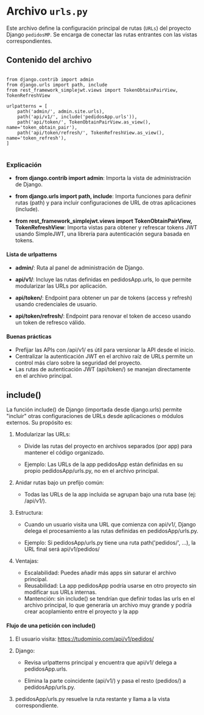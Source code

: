 # Archivo `urls.py`

Este archivo define la configuración principal de rutas (`URLs`) del proyecto Django `pedidosMP`. Se encarga de conectar las rutas entrantes con las vistas correspondientes.

## Contenido del archivo

<pre>
<code>
from django.contrib import admin
from django.urls import path, include
from rest_framework_simplejwt.views import TokenObtainPairView, TokenRefreshView

urlpatterns = [
    path('admin/', admin.site.urls),
    path('api/v1/', include('pedidosApp.urls')),
    path('api/token/', TokenObtainPairView.as_view(), name='token_obtain_pair'),
    path('api/token/refresh/', TokenRefreshView.as_view(), name='token_refresh'),
]
</code>
</pre>

### Explicación

- **from django.contrib import admin**: Importa la vista de administración de Django.

- **from django.urls import path, include**: Importa funciones para definir rutas (path) y para incluir configuraciones de URL de otras aplicaciones (include).

- **from rest_framework_simplejwt.views import TokenObtainPairView, TokenRefreshView**: Importa vistas para obtener y refrescar tokens JWT usando SimpleJWT, una librería para autenticación segura basada en tokens.

#### Lista de urlpatterns

- **admin/**: Ruta al panel de administración de Django.

- **api/v1/**: Incluye las rutas definidas en pedidosApp.urls, lo que permite modularizar las URLs por aplicación.

- **api/token/**: Endpoint para obtener un par de tokens (access y refresh) usando credenciales de usuario.

- **api/token/refresh/**: Endpoint para renovar el token de acceso usando un token de refresco válido.

#### Buenas prácticas

- Prefijar las APIs con /api/v1/ es útil para versionar la API desde el inicio.
- Centralizar la autenticación JWT en el archivo raíz de URLs permite un control más claro sobre la seguridad del proyecto.
- Las rutas de autenticación JWT (api/token/) se manejan directamente en el archivo principal.

## include()

La función include() de Django (importada desde django.urls) permite "incluir" otras configuraciones de URLs desde aplicaciones o módulos externos. Su propósito es:

1. Modularizar las URLs:

    - Divide las rutas del proyecto en archivos separados (por app) para mantener el código organizado.

    - Ejemplo: Las URLs de la app pedidosApp están definidas en su propio pedidosApp/urls.py, no en el archivo principal.

2. Anidar rutas bajo un prefijo común:

    - Todas las URLs de la app incluida se agrupan bajo una ruta base (ej: /api/v1/).

3. Estructura:

    - Cuando un usuario visita una URL que comienza con api/v1/, Django delega el procesamiento a las rutas definidas en pedidosApp/urls.py.

    - Ejemplo: Si pedidosApp/urls.py tiene una ruta path('pedidos/', ...), la URL final será api/v1/pedidos/

4. Ventajas:

    - Escalabilidad: Puedes añadir más apps sin saturar el archivo principal.
    - Reusabilidad: La app pedidosApp podría usarse en otro proyecto sin modificar sus URLs internas.
    - Mantención: sin include() se tendrían que definir todas las urls en el archivo principal, lo que generaría un archivo muy grande y podría crear acoplamiento entre el proyecto y la app

#### Flujo de una petición con include()

1. El usuario visita: https://tudominio.com/api/v1/pedidos/

2. Django:

    - Revisa urlpatterns principal y encuentra que api/v1/ delega a pedidosApp.urls.

    - Elimina la parte coincidente (api/v1/) y pasa el resto (pedidos/) a pedidosApp/urls.py.

3. pedidosApp/urls.py resuelve la ruta restante y llama a la vista correspondiente.

